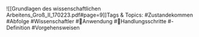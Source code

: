 
![[Grundlagen des wissenschaftlichen Arbeitens_Groß_II_170223.pdf#page=9]]Tags & Topics:
   #Zustandekommen
   #Abfolge
   #Wissenschaftler
   #Anwendung
   #Handlungsschritte
   #-Definition
   #Vorgehensweisen